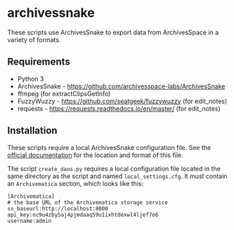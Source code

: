 # archivessnake

These scripts use ArchivesSnake to export data from ArchivesSpace in a variety of formats.

## Requirements

*   Python 3
*   ArchivesSnake - https://github.com/archivesspace-labs/ArchivesSnake
*   ffmpeg (for extractClipsGetInfo)
*   FuzzyWuzzy - https://github.com/seatgeek/fuzzywuzzy (for edit_notes)
*   requests - https://requests.readthedocs.io/en/master/ (for edit_notes)

## Installation

These scripts require a local ArchivesSnake configuration file. See the 
[official documentation](https://github.com/archivesspace-labs/ArchivesSnake/#configuration) 
for the location and format of this file.

The script `create_daos.py` requires a local configuration file located 
in the same directory as the script and named `local_settings.cfg`. It
 must contain an `Archivematica` section, which looks like this:

```
[Archivematica]
# the base URL of the Archivematica storage service
ss_baseurl:http://localhost:8000
api_key:nc9u4zby5aj4pjmdaaq59u1ixhtdexwl4ljef7o6
username:admin
```